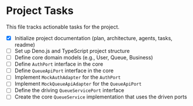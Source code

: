 # Project Tasks

This file tracks actionable tasks for the project.

- [x] Initialize project documentation (plan, architecture, agents, tasks, readme)
- [ ] Set up Deno.js and TypeScript project structure
- [ ] Define core domain models (e.g., User, Queue, Business)
- [ ] Define `AuthPort` interface in the core
- [ ] Define `QueueApiPort` interface in the core
- [ ] Implement `MockAuthAdapter` for the `AuthPort`
- [ ] Implement `MockQueueApiAdapter` for the `QueueApiPort`
- [ ] Define the driving `QueueServicePort` interface
- [ ] Create the core `QueueService` implementation that uses the driven ports
